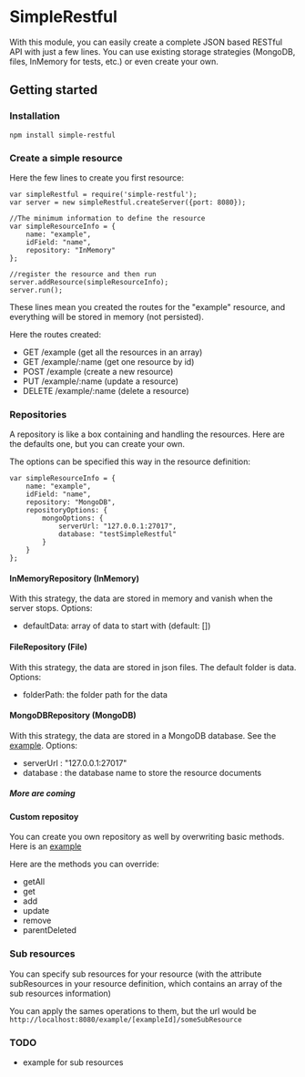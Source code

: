 # SimpleRestful

With this module, you can easily create a complete JSON based RESTful API with just a few lines.
You can use existing storage strategies (MongoDB, files, InMemory for tests, etc.) or even create your own.

## Getting started

### Installation

`npm install simple-restful`

### Create a simple resource

Here the few lines to create you first resource:

    var simpleRestful = require('simple-restful');
    var server = new simpleRestful.createServer({port: 8080});

    //The minimum information to define the resource
    var simpleResourceInfo = {
        name: "example",
        idField: "name",
        repository: "InMemory"
    };

    //register the resource and then run
    server.addResource(simpleResourceInfo);
    server.run();

These lines mean you created the routes for the "example" resource, and everything will be stored in memory (not persisted).

Here the routes created:

* GET       /example            (get all the resources in an array)
* GET       /example/:name      (get one resource by id)
* POST      /example            (create a new resource)
* PUT       /example/:name      (update a resource)
* DELETE    /example/:name      (delete a resource)

### Repositories

A repository is like a box containing and handling the resources. Here are the defaults one, but you can create your own.

The options can be specified this way in the resource definition:

    var simpleResourceInfo = {
        name: "example",
        idField: "name",
        repository: "MongoDB",
        repositoryOptions: {
            mongoOptions: {
                serverUrl: "127.0.0.1:27017",
                database: "testSimpleRestful"
            }
        }
    };

#### InMemoryRepository (InMemory)

With this strategy, the data are stored in memory and vanish when the server stops. Options:

* defaultData: array of data to start with (default: [])

#### FileRepository (File)

With this strategy, the data are stored in json files. The default folder is data. Options:

* folderPath: the folder path for the data

#### MongoDBRepository (MongoDB)

With this strategy, the data are stored in a MongoDB database. See the 
[example](https://github.com/epayet/SimpleRestJS/blob/master/examples/mongoDB.js). Options:

* serverUrl : "127.0.0.1:27017"
* database : the database name to store the resource documents

##### More are coming

#### Custom repositoy
 
You can create you own repository as well by overwriting basic methods. Here is an 
[example](https://github.com/epayet/SimpleRestJS/blob/master/examples/customRepository.js)

Here are the methods you can override:

* getAll
* get
* add
* update
* remove
* parentDeleted

### Sub resources

You can specify sub resources for your resource (with the attribute subResources in your resource definition,
which contains an array of the sub resources information)

You can apply the sames operations to them, but the url would be `http://localhost:8080/example/[exampleId]/someSubResource`

### TODO

* example for sub resources